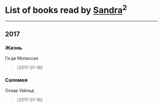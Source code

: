 # List of books read by [Sandra](https://www.facebook.com/app_scoped_user_id/242184576223760/)<sup>2</sup>
---

## 2017

### Жизнь
Ги де Мопассан
> [2017-01-18] 


### Саломея
Оскар Уайльд
> [2017-01-16] 



